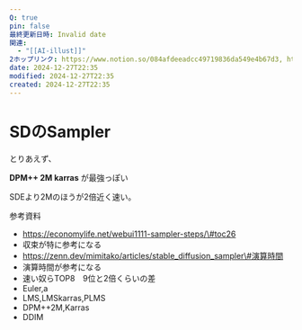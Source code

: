 ```yaml
---
Q: true
pin: false
最終更新日時: Invalid date
関連:
  - "[[AI-illust]]"
2ホップリンク: https://www.notion.so/084afdeeadcc49719836da549e4b67d3, https://www.notion.so/22c5ce1dcdb54d1f99002cd9b12f0981, https://www.notion.so/23460dc308524c65a821f3dec26f7288, https://www.notion.so/823c29ac172f464392d08b92f8f2ea5a, https://www.notion.so/986c0da8dcf34ecd8d71890775a9b390, https://www.notion.so/b06229c3f9f34ac8a8a13b419913e60a
date: 2024-12-27T22:35
modified: 2024-12-27T22:35
created: 2024-12-27T22:35
---
```

# SDのSampler

とりあえず、

**DPM++ 2M karras** が最強っぽい

SDEより2Mのほうが2倍近く速い。

参考資料

- https://economylife.net/webui1111-sampler-steps/\#toc26  
- 収束が特に参考になる  
- https://zenn.dev/mimitako/articles/stable_diffusion_sampler\#演算時間  
- 演算時間が参考になる  
- 速い奴らTOP8　9位と2倍くらいの差  
- Euler,a  
- LMS,LMSkarras,PLMS  
- DPM++2M,Karras  
- DDIM